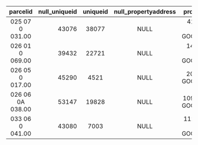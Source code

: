 | parcelid            | null_uniqueid | uniqueid|null_propertyaddress|propertyaddress                   |null_propertyaddresstransformed     |                        
| :------------------:|--------------:| :------:|:------------------:|:--------------------------------:|-----------------------------------:|
| 025 07 0 031.00     | 43076         | 38077   |NULL                |410  ROSEHILL CT, GOODLETTSVILLE  |410  ROSEHILL CT, GOODLETTSVILLE    |              
| 026 01 0 069.00     | 39432         | 22721   |NULL                |141  TWO MILE PIKE, GOODLETTSVILLE|141  TWO MILE PIKE, GOODLETTSVILLE  |
| 026 05 0 017.00     | 45290         | 4521    |NULL                |208  EAST AVE, GOODLETTSVILLE     |208  EAST AVE, GOODLETTSVILLE       |
| 026 06 0A 038.00    | 53147         | 19828   |NULL                |109  CANTON CT, GOODLETTSVILLE    |109  CANTON CT, GOODLETTSVILLE      |
| 033 06 0 041.00     | 43080         | 7003    |NULL                |1129  CAMPBELL RD, GOODLETTSVILLE |1129  CAMPBELL RD, GOODLETTSVILLE   |





